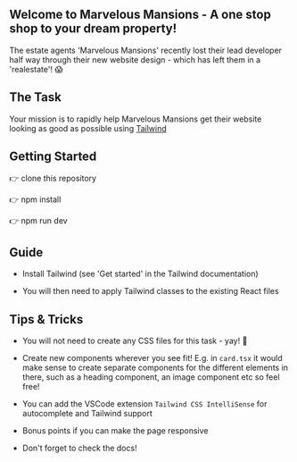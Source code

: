 ## Welcome to Marvelous Mansions - A one stop shop to your dream property!

The estate agents 'Marvelous Mansions' recently lost their lead developer half way through their new website design - which has left them in a 'realestate'! 😱


## The Task

Your mission is to rapidly help Marvelous Mansions get their website looking as good as possible using [Tailwind](https://tailwindcss.com/)

## Getting Started

👉 clone this repository

👉 npm install 

👉 npm run dev

## Guide

- Install Tailwind (see 'Get started' in the Tailwind documentation)

- You will then need to apply Tailwind classes to the existing React files

## Tips & Tricks

- You will not need to create any CSS files for this task - yay! 🎉

- Create new components wherever you see fit! E.g. in `card.tsx` it would make sense to create separate components for the different elements in there, such as a heading component, an image component etc so feel free!

- You can add the VSCode extension `Tailwind CSS IntelliSense` for autocomplete and Tailwind support

- Bonus points if you can make the page responsive

- Don't forget to check the docs!



